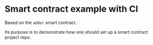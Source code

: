 # Smart contract example with CI

Based on the `adder` smart contract.

Its purpose is to demonstrate how one should set up a smart contract project repo.
